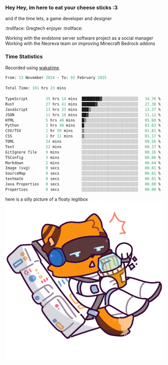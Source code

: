 ### Hey Hey, im here to eat your cheese sticks :3
and if the time lets, a game developer and designer

:trollface: Gregtech enjoyer :trollface:

Working with the endstone server software project as a social manager<br>
Working with the Neoreva team on improving Minecraft Bedrock addons

### Time Statistics
Recorded using [wakatime](https://wakatime.com).

<!--START_SECTION:waka-->

```ocaml
From: 13 November 2024 - To: 03 February 2025

Total Time: 101 hrs 23 mins

TypeScript        35 hrs 14 mins  ████████▓░░░░░░░░░░░░░░░░   34.76 %
Rust              27 hrs 41 mins  ██████▓░░░░░░░░░░░░░░░░░░   27.30 %
JavaScript        13 hrs 33 mins  ███▒░░░░░░░░░░░░░░░░░░░░░   13.37 %
JSON              11 hrs 16 mins  ██▓░░░░░░░░░░░░░░░░░░░░░░   11.12 %
HTML              5 hrs 40 mins   █▒░░░░░░░░░░░░░░░░░░░░░░░   05.60 %
Python            3 hrs 40 mins   █░░░░░░░░░░░░░░░░░░░░░░░░   03.63 %
CSV/TSV           1 hr 50 mins    ▒░░░░░░░░░░░░░░░░░░░░░░░░   01.81 %
CSS               1 hr 11 mins    ▒░░░░░░░░░░░░░░░░░░░░░░░░   01.17 %
TOML              34 mins         ░░░░░░░░░░░░░░░░░░░░░░░░░   00.56 %
Text              22 mins         ░░░░░░░░░░░░░░░░░░░░░░░░░   00.37 %
GitIgnore file    9 mins          ░░░░░░░░░░░░░░░░░░░░░░░░░   00.16 %
TSConfig          3 mins          ░░░░░░░░░░░░░░░░░░░░░░░░░   00.06 %
Markdown          2 mins          ░░░░░░░░░░░░░░░░░░░░░░░░░   00.04 %
Image (svg)       0 secs          ░░░░░░░░░░░░░░░░░░░░░░░░░   00.01 %
SourceMap         0 secs          ░░░░░░░░░░░░░░░░░░░░░░░░░   00.01 %
textmate          0 secs          ░░░░░░░░░░░░░░░░░░░░░░░░░   00.01 %
Java Properties   0 secs          ░░░░░░░░░░░░░░░░░░░░░░░░░   00.00 %
Properties        0 secs          ░░░░░░░░░░░░░░░░░░░░░░░░░   00.00 %
```

<!--END_SECTION:waka-->

here is a silly picture of a floaty legitbox
![Silly legitbox](goobernoback_lower.png)
